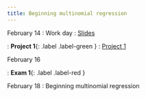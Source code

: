 ```yaml
---
title: Beginning multinomial regression
---
```


February 14
: Work day
  : [Slides](https://sta279-s22.github.io/slides/lecture_13.html)

: **Project 1**{: .label .label-green }
  : [Project 1](https://sta279-s22.github.io/projects/project_1.html)

February 16

: **Exam 1**{: .label .label-red }

February 18
: Beginning multinomial regression